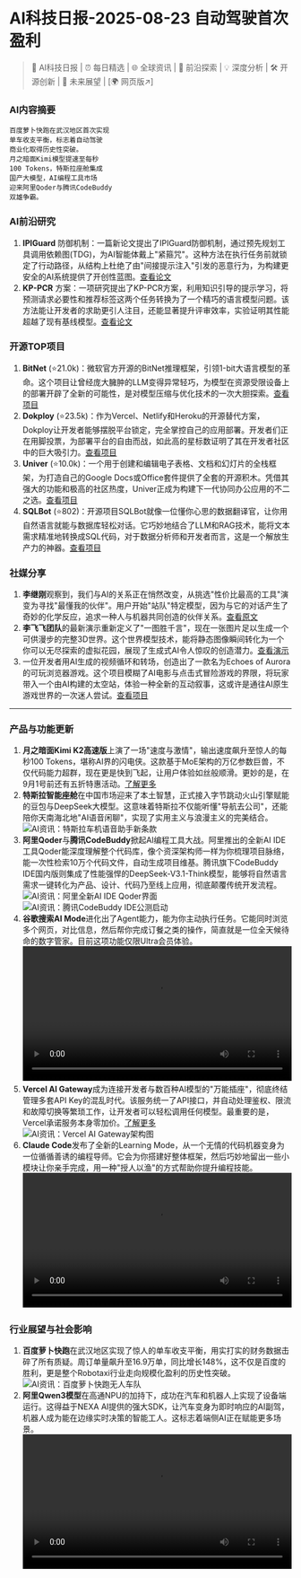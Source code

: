 
# AI科技日报-2025-08-23 自动驾驶首次盈利
> 🤖 AI科技日报 | ⏰ 每日精选 | 🌐 全球资讯 | 🔬 前沿探索 | 💡 深度分析 | 🛠️ 开源创新 | 🚀 未来展望 | [🌍 网页版↗️]
### **AI内容摘要**
```
百度萝卜快跑在武汉地区首次实现
单车收支平衡，标志着自动驾驶
商业化取得历史性突破。
月之暗面Kimi模型提速至每秒
100 Tokens，特斯拉座舱集成
国产大模型，AI编程工具市场
迎来阿里Qoder与腾讯CodeBuddy
双雄争霸。
```
### AI前沿研究
1. **IPIGuard** 防御机制：一篇新论文提出了IPIGuard防御机制，通过预先规划工具调用依赖图(TDG)，为AI智能体戴上"紧箍咒"。这种方法在执行任务前就锁定了行动路径，从结构上杜绝了由"间接提示注入"引发的恶意行为，为构建更安全的AI系统提供了开创性蓝图。[查看论文](https://arxiv.org/abs/2508.15310)
2. **KP-PCR** 方案：一项研究提出了KP-PCR方案，利用知识引导的提示学习，将预测请求必要性和推荐标签这两个任务转换为了一个精巧的语言模型问题。该方法能让开发者的求助更引人注目，还能显著提升评审效率，实验证明其性能超越了现有基线模型。[查看论文](https://arxiv.org/abs/2410.21673)
### 开源TOP项目
1. **BitNet** (⭐21.0k)：微软官方开源的BitNet推理框架，引领1-bit大语言模型的革命。这个项目让曾经庞大臃肿的LLM变得异常轻巧，为模型在资源受限设备上的部署开辟了全新的可能性，是对模型压缩与优化技术的一次大胆探索。[查看项目](https://github.com/microsoft/BitNet)
2. **Dokploy** (⭐23.5k)：作为Vercel、Netlify和Heroku的开源替代方案，Dokploy让开发者能够摆脱平台锁定，完全掌控自己的应用部署。开发者们正在用脚投票，为部署平台的自由而战，如此高的星标数证明了其在开发者社区中的巨大吸引力。[查看项目](https://github.com/Dokploy/dokploy)
3. **Univer** (⭐10.0k)：一个用于创建和编辑电子表格、文档和幻灯片的全栈框架，为打造自己的Google Docs或Office套件提供了全套的开源积木。凭借其强大的功能和极高的社区热度，Univer正成为构建下一代协同办公应用的不二之选。[查看项目](https://github.com/dream-num/univer)
4. **SQLBot** (⭐802)：开源项目SQLBot就像一位懂你心思的数据翻译官，让你用自然语言就能与数据库轻松对话。它巧妙地结合了LLM和RAG技术，能将文本需求精准地转换成SQL代码，对于数据分析师和开发者而言，这是一个解放生产力的神器。[查看项目](https://github.com/dataease/SQLBot)
### 社媒分享
1. **李继刚**观察到，我们与AI的关系正在悄然改变，从挑选"性价比最高的工具"演变为寻找"最懂我的伙伴"。用户开始"站队"特定模型，因为与它的对话产生了奇妙的化学反应，追求一种人与机器共同创造的伙伴关系。[查看原文](https://x.com/lijigang_com/status/1958814117936210090)
2. **李飞飞团队**的最新演示重新定义了"一图胜千言"，现在一张图片足以生成一个可供漫步的完整3D世界。这个世界模型技术，能将静态图像瞬间转化为一个你可以无尽探索的虚拟花园，展现了生成式AI令人惊叹的创造潜力。[查看演示](https://x.com/dotey/status/1958778932687237349)
3. 一位开发者用AI生成的视频循环和转场，创造出了一款名为Echoes of Aurora的可玩浏览器游戏。这个项目模糊了AI电影与点击式冒险游戏的界限，将玩家带入一个由AI构建的太空站，体验一种全新的互动叙事，这或许是通往AI原生游戏世界的一次迷人尝试。[查看项目](https://www.reddit.com/r/artificial/comments/1mwm6dd/experiment_can_ai_videos_become_playable_games/)
---
### 产品与功能更新
1. **月之暗面Kimi K2高速版**上演了一场"速度与激情"，输出速度飙升至惊人的每秒100 Tokens，堪称AI界的闪电侠。这款基于MoE架构的万亿参数巨兽，不仅代码能力超群，现在更是快到飞起，让用户体验如丝般顺滑。更妙的是，在9月1号前还有五折特惠活动。[了解更多](https://www.aibase.com/zh/news/20753)
2. **特斯拉智能座舱**在中国市场迎来了本土智慧，正式接入字节跳动火山引擎赋能的豆包与DeepSeek大模型。这意味着特斯拉不仅能听懂"导航去公司"，还能陪你天南海北地"AI语音闲聊"，实现了实用主义与浪漫主义的完美结合。<br/>![AI资讯：特斯拉车机语音助手新条款](https://source.hubtoday.app/images/2025/08/news_01k399vbfkfrsa8yspqethxfyk.avif)<br/>
3. **阿里Qoder**与**腾讯CodeBuddy**掀起AI编程工具大战。阿里推出的全新AI IDE工具Qoder能深度理解整个代码库，像个资深架构师一样为你梳理项目脉络，能一次性检索10万个代码文件，自动生成项目维基。腾讯旗下CodeBuddy IDE国内版则集成了性能强悍的DeepSeek-V3.1-Think模型，能够将自然语言需求一键转化为产品、设计、代码乃至线上应用，彻底颠覆传统开发流程。<br/>![AI资讯：阿里全新AI IDE Qoder界面](https://source.hubtoday.app/images/2025/08/news_01k39vegded3bsmwxptz2qxhz.avif)<br/>![AI资讯：腾讯CodeBuddy IDE公测启动](https://source.hubtoday.app/images/2025/08/news_01k399vhazearv98j0k975c8j2.avif)<br/>
4. **谷歌搜索AI Mode**进化出了Agent能力，能为你主动执行任务。它能同时浏览多个网页，对比信息，然后帮你完成订餐之类的操作，简直就是一位全天候待命的数字管家。目前这项功能仅限Ultra会员体验。<br/><video src="https://source.hubtoday.app/images/2025/08/news_01k399vx26e6sskrdztwkw7a2h.mp4" controls="controls" width="100%"></video><br/>
5. **Vercel AI Gateway**成为连接开发者与数百种AI模型的"万能插座"，彻底终结管理多套API Key的混乱时代。该服务统一了API接口，并自动处理鉴权、限流和故障切换等繁琐工作，让开发者可以轻松调用任何模型。最重要的是，Vercel承诺服务本身零加价。[了解更多](https://vercel.fyi/ai-gateway)<br/>![AI资讯：Vercel AI Gateway架构图](https://source.hubtoday.app/images/2025/08/news_01k399w3g7ftxs1n7bp142f792.avif)<br/>
6. **Claude Code**发布了全新的Learning Mode，从一个无情的代码机器变身为一位循循善诱的编程导师。它会为你搭建好整体框架，然后巧妙地留出一些小模块让你亲手完成，用一种"授人以渔"的方式帮助你提升编程技能。<br/><video src="https://source.hubtoday.app/images/2025/08/news_01k399w7w2fcz97vkz4kg6hwqg.mp4" controls="controls" width="100%"></video><br/>
### 行业展望与社会影响
1. **百度萝卜快跑**在武汉地区实现了惊人的单车收支平衡，用实打实的财务数据击碎了所有质疑。周订单量飙升至16.9万单，同比增长148%，这不仅是百度的胜利，更是整个Robotaxi行业走向规模化盈利的历史性突破。<br/>![AI资讯：百度萝卜快跑无人车队](https://source.hubtoday.app/images/2025/08/news_01k399wbrtep1a3dav8k1p84zz.avif)<br/>
2. **阿里Qwen3模型**在高通NPU的加持下，成功在汽车和机器人上实现了设备端运行。这得益于NEXA AI提供的强大SDK，让汽车变身为即时响应的AI副驾，机器人成为能在边缘实时决策的智能工人。这标志着端侧AI正在赋能更多场景。<br/><video src="https://source.hubtoday.app/images/2025/08/news_01k399wxe1fh6sbv3xh59rkafc.mp4" controls="controls" width="100%"></video><br/>
